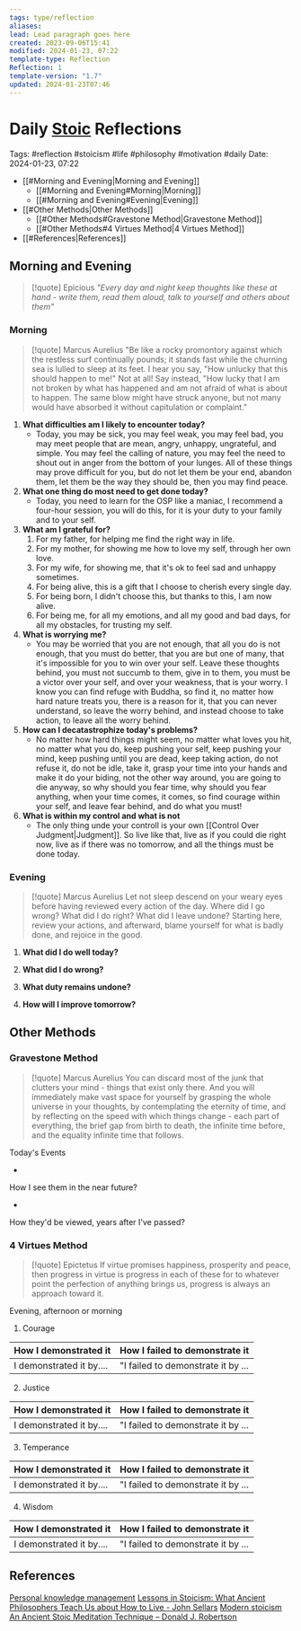 ```yaml
---
tags: type/reflection
aliases: 
lead: Lead paragraph goes here
created: 2023-09-06T15:41
modified: 2024-01-23, 07:22
template-type: Reflection
Reflection: 1
template-version: "1.7"
updated: 2024-01-23T07:46
---
```

# Daily [Stoic](../SLIP-BOX/Stoicism.md) Reflections

Tags:  #reflection #stoicism #life #philosophy #motivation #daily 
Date: 2024-01-23, 07:22

- [[#Morning and Evening|Morning and Evening]]
	- [[#Morning and Evening#Morning|Morning]]
	- [[#Morning and Evening#Evening|Evening]]
- [[#Other Methods|Other Methods]]
	- [[#Other Methods#Gravestone Method|Gravestone Method]]
	- [[#Other Methods#4 Virtues Method|4 Virtues Method]]
- [[#References|References]]


## Morning and Evening

> [!quote] Epicious 
> _"Every day and night keep thoughts like these at hand - write them, read them aloud, talk to yourself and others about them"_

### Morning

> [!quote] Marcus Aurelius
> "Be like a rocky promontory against which the restless surf continually pounds; it stands fast while the churning sea is lulled to sleep at its feet. I hear you say, "How unlucky that this should happen to me!" Not at all! Say instead, "How lucky that I am not broken by what has happened and am not afraid of what is about to happen. The same blow might have struck anyone, but not many would have absorbed it without capitulation or complaint."

1. **What difficulties am I likely to encounter today?**
	- Today, you may be sick, you may feel weak, you may feel bad, you may meet people that are mean, angry, unhappy, ungrateful, and simple. You may feel the calling of nature, you may feel the need to shout out in anger from the bottom of your lunges. All of these things may prove difficult for you, but do not let them be your end, abandon them, let them be the way they should be, then you may find peace. 
2. **What one thing do most need to get done today?**
	- Today, you need to learn for the OSP like a maniac, I recommend a four-hour session, you will do this, for it is your duty to your family and to your self. 
1. **What am I grateful for?**
	1. For my father, for helping me find the right way in life. 
	2. For my mother, for showing me how to love my self, through her own love.
	3. For my wife, for showing me, that it's ok to feel sad and unhappy sometimes.
	4. For being alive, this is a gift that I choose to cherish every single day. 
	5. For being born, I didn't choose this, but thanks to this, I am now alive.
	6. For being me, for all my emotions, and all my good and bad days, for all my obstacles, for trusting my self. 
2. **What is worrying me?**
	- You may be worried that you are not enough, that all you do is not enough, that you must do better, that you are but one of many, that it's impossible for you to win over your self. Leave these thoughts behind, you must not succumb to them, give in to them, you must be a victor over your self, and over your weakness, that is your worry. I know you can find refuge with Buddha, so find it, no matter how hard nature treats you, there is a reason for it, that you can never understand, so leave the worry behind, and instead choose to take action, to leave all the worry behind.
3. **How can I decatastrophize today's problems?**
	- No matter how hard things might seem, no matter what loves you hit, no matter what you do, keep pushing your self, keep pushing your mind, keep pushing until you are dead, keep taking action, do not refuse it, do not be idle, take it, grasp your time into your hands and make it do your biding, not the other way around, you are going to die anyway, so why should you fear time, why should you fear anything, when your time comes, it comes, so find courage within your self, and leave fear behind, and do what you must! 
4. **What is within my control and what is not**
	- The only thing unde your controll is your own [[Control Over Judgment|Judgment]]. So live like that, live as if you could die right now, live as if there was no tomorrow, and all the things must be done today.

### Evening

> [!quote] Marcus Aurelius
> Let not sleep descend on your weary eyes before having reviewed every action of the day. Where did I go wrong? What did I do right? What did I leave undone? Starting here, review your actions, and afterward, blame yourself for what is badly done, and rejoice in the good.

1. **What did I do well today?**

2. **What did I do wrong?**

4. **What duty remains undone?**

5. **How will I improve tomorrow?**

## Other Methods

### Gravestone Method

> [!quote] Marcus Aurelius
> You can discard most of the junk that clutters your mind - things that exist only there. And you will immediately make vast space for yourself by grasping the whole universe in your thoughts, by contemplating the eternity of time, and by reflecting on the speed with which things change - each part of everything, the brief gap from birth to death, the infinite time before, and the equality infinite time that follows. 

Today's Events 

-

How I see them in the near future? 

-

How they'd be viewed, years after I've passed?

### 4 Virtues Method

> [!quote] Epictetus 
> If virtue promises happiness, prosperity and peace, then progress in virtue is progress in each of these for to whatever point the perfection of anything brings us, progress is always an approach toward it.

Evening, afternoon or morning

1. Courage 

| How I demonstrated it  | How I failed to demonstrate it |
| ------------------- | ---------------- |
| I demonstrated it by....                 | "I failed to demonstrate it by ...              |

2. Justice

| How I demonstrated it  | How I failed to demonstrate it |
| ------------------- | ---------------- |
| I demonstrated it by....                 | "I failed to demonstrate it by ...             

3. Temperance

| How I demonstrated it  | How I failed to demonstrate it |
| ------------------- | ---------------- |
| I demonstrated it by....                 | "I failed to demonstrate it by ...             

4. Wisdom

| How I demonstrated it  | How I failed to demonstrate it |
| ------------------- | ---------------- |
| I demonstrated it by....                 | "I failed to demonstrate it by ...             

## References

[Personal knowledge management](Personal%20knowledge%20management.md)
[Lessons in Stoicism: What Ancient Philosophers Teach Us about How to Live - John Sellars](https://books.google.cz/books/about/Lessons_in_Stoicism.html?id=ky84zQEACAAJ&redir_esc=y)
[Modern stoicism](https://modernstoicism.com/)
[An Ancient Stoic Meditation Technique – Donald J. Robertson](https://donaldrobertson.name/2017/03/22/an-ancient-stoic-meditation-technique/)



